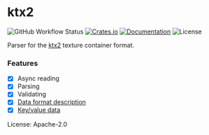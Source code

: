 # ktx2

![GitHub Workflow Status](https://img.shields.io/github/workflow/status/BVE-Reborn/ktx2/Build)
[![Crates.io](https://img.shields.io/crates/v/ktx2)](https://crates.io/crates/ktx2)
[![Documentation](https://docs.rs/ktx2/badge.svg)](https://docs.rs/ktx2)
![License](https://img.shields.io/crates/l/ktx2)


Parser for the [ktx2](https://github.khronos.org/KTX-Specification/) texture container format.

### Features
- [x] Async reading
- [x] Parsing
- [x] Validating
- [x] [Data format description](https://github.khronos.org/KTX-Specification/#_data_format_descriptor)
- [x] [Key/value data](https://github.khronos.org/KTX-Specification/#_keyvalue_data)

License: Apache-2.0
